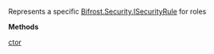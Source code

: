 Represents a specific [Bifrost.Security.ISecurityRule](Bifrost.Security.ISecurityRule) for roles

**Methods**

[ctor](Bifrost.Security.RoleRule.ctor)
